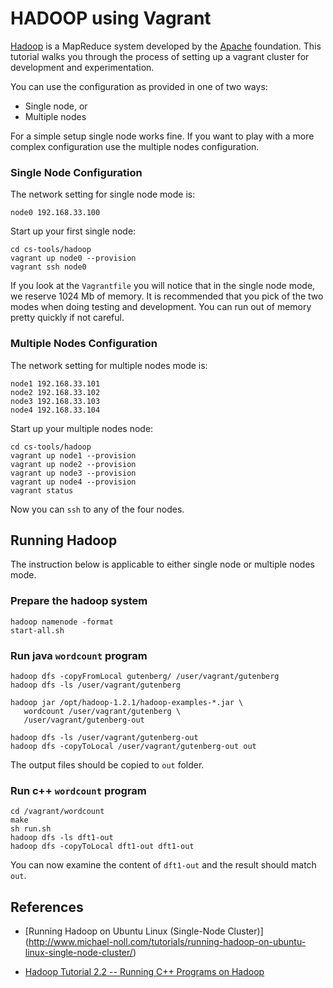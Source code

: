 # HADOOP using Vagrant

[Hadoop](http://hadoop.apache.org) is a MapReduce system developed by the [Apache](http://apache.org) foundation.  This tutorial walks you through the process of setting up a vagrant cluster for development and experimentation.


You can use the configuration as provided in one of two ways:

* Single node, or
* Multiple nodes

For a simple setup single node works fine.  If you want to play with a more complex configuration use the multiple nodes configuration.

### Single Node Configuration

The network setting for single node mode is:

```
node0 192.168.33.100
```

Start up your first single node:

```
cd cs-tools/hadoop
vagrant up node0 --provision
vagrant ssh node0
```

If you look at the `Vagrantfile` you will notice that in the single node mode, we reserve 1024 Mb of memory.  It is recommended that you pick of the two modes when doing testing and development.  You can run out of memory pretty quickly if not careful.

### Multiple Nodes Configuration

The network setting for multiple nodes mode is:

```
node1 192.168.33.101
node2 192.168.33.102
node3 192.168.33.103
node4 192.168.33.104
```

Start up your multiple nodes node:

```
cd cs-tools/hadoop
vagrant up node1 --provision
vagrant up node2 --provision
vagrant up node3 --provision
vagrant up node4 --provision
vagrant status
```

Now you can `ssh` to any of the four nodes.

## Running Hadoop

The instruction below is applicable to either single node or multiple nodes mode.

### Prepare the hadoop system

```
hadoop namenode -format
start-all.sh
```

### Run java `wordcount` program

```
hadoop dfs -copyFromLocal gutenberg/ /user/vagrant/gutenberg
hadoop dfs -ls /user/vagrant/gutenberg

hadoop jar /opt/hadoop-1.2.1/hadoop-examples-*.jar \
   wordcount /user/vagrant/gutenberg \
   /user/vagrant/gutenberg-out

hadoop dfs -ls /user/vagrant/gutenberg-out
hadoop dfs -copyToLocal /user/vagrant/gutenberg-out out
```

The output files should be copied to `out` folder.

### Run c++ `wordcount` program

```
cd /vagrant/wordcount
make
sh run.sh
hadoop dfs -ls dft1-out
hadoop dfs -copyToLocal dft1-out dft1-out
```

You can now examine the content of `dft1-out` and the result should match `out`.

## References

* [Running Hadoop on Ubuntu Linux (Single-Node Cluster)] (http://www.michael-noll.com/tutorials/running-hadoop-on-ubuntu-linux-single-node-cluster/)

* [Hadoop Tutorial 2.2 -- Running C++ Programs on Hadoop](http://www.science.smith.edu/dftwiki/index.php/Hadoop_Tutorial_2.2_--_Running_C++_Programs_on_Hadoop)
